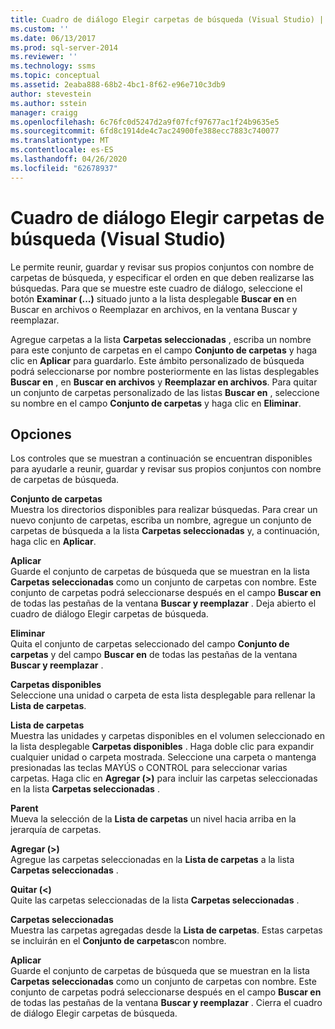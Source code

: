 ```yaml
---
title: Cuadro de diálogo Elegir carpetas de búsqueda (Visual Studio) | Microsoft Docs
ms.custom: ''
ms.date: 06/13/2017
ms.prod: sql-server-2014
ms.reviewer: ''
ms.technology: ssms
ms.topic: conceptual
ms.assetid: 2eaba888-68b2-4bc1-8f62-e96e710c3db9
author: stevestein
ms.author: sstein
manager: craigg
ms.openlocfilehash: 6c76fc0d5247d2a9f07fcf97677ac1f24b9635e5
ms.sourcegitcommit: 6fd8c1914de4c7ac24900fe388ecc7883c740077
ms.translationtype: MT
ms.contentlocale: es-ES
ms.lasthandoff: 04/26/2020
ms.locfileid: "62678937"
---
```

# <a name="choose-search-folders-dialog-box-visual-studio"></a>Cuadro de diálogo Elegir carpetas de búsqueda (Visual Studio)
  Le permite reunir, guardar y revisar sus propios conjuntos con nombre de carpetas de búsqueda, y especificar el orden en que deben realizarse las búsquedas. Para que se muestre este cuadro de diálogo, seleccione el botón **Examinar (...)** situado junto a la lista desplegable **Buscar en** en Buscar en archivos o Reemplazar en archivos, en la ventana Buscar y reemplazar.  
  
 Agregue carpetas a la lista **Carpetas seleccionadas** , escriba un nombre para este conjunto de carpetas en el campo **Conjunto de carpetas** y haga clic en **Aplicar** para guardarlo. Este ámbito personalizado de búsqueda podrá seleccionarse por nombre posteriormente en las listas desplegables **Buscar en** , en **Buscar en archivos** y **Reemplazar en archivos**. Para quitar un conjunto de carpetas personalizado de las listas **Buscar en** , seleccione su nombre en el campo **Conjunto de carpetas** y haga clic en **Eliminar**.  
  
## <a name="options"></a>Opciones  
 Los controles que se muestran a continuación se encuentran disponibles para ayudarle a reunir, guardar y revisar sus propios conjuntos con nombre de carpetas de búsqueda.  
  
 **Conjunto de carpetas**  
 Muestra los directorios disponibles para realizar búsquedas. Para crear un nuevo conjunto de carpetas, escriba un nombre, agregue un conjunto de carpetas de búsqueda a la lista **Carpetas seleccionadas** y, a continuación, haga clic en **Aplicar**.  
  
 **Aplicar**  
 Guarde el conjunto de carpetas de búsqueda que se muestran en la lista **Carpetas seleccionadas** como un conjunto de carpetas con nombre. Este conjunto de carpetas podrá seleccionarse después en el campo **Buscar en** de todas las pestañas de la ventana **Buscar y reemplazar** . Deja abierto el cuadro de diálogo Elegir carpetas de búsqueda.  
  
 **Eliminar**  
 Quita el conjunto de carpetas seleccionado del campo **Conjunto de carpetas** y del campo **Buscar en** de todas las pestañas de la ventana **Buscar y reemplazar** .  
  
 **Carpetas disponibles**  
 Seleccione una unidad o carpeta de esta lista desplegable para rellenar la **Lista de carpetas**.  
  
 **Lista de carpetas**  
 Muestra las unidades y carpetas disponibles en el volumen seleccionado en la lista desplegable **Carpetas disponibles** . Haga doble clic para expandir cualquier unidad o carpeta mostrada. Seleccione una carpeta o mantenga presionadas las teclas MAYÚS o CONTROL para seleccionar varias carpetas. Haga clic en **Agregar (>)** para incluir las carpetas seleccionadas en la lista **Carpetas seleccionadas** .  
  
 **Parent**  
 Mueva la selección de la **Lista de carpetas** un nivel hacia arriba en la jerarquía de carpetas.  
  
 **Agregar (>)**  
 Agregue las carpetas seleccionadas en la **Lista de carpetas** a la lista **Carpetas seleccionadas** .  
  
 **Quitar (<)**  
 Quite las carpetas seleccionadas de la lista **Carpetas seleccionadas** .  
  
 **Carpetas seleccionadas**  
 Muestra las carpetas agregadas desde la **Lista de carpetas**. Estas carpetas se incluirán en el **Conjunto de carpetas**con nombre.  
  
 **Aplicar**  
 Guarde el conjunto de carpetas de búsqueda que se muestran en la lista **Carpetas seleccionadas** como un conjunto de carpetas con nombre. Este conjunto de carpetas podrá seleccionarse después en el campo **Buscar en** de todas las pestañas de la ventana **Buscar y reemplazar** . Cierra el cuadro de diálogo Elegir carpetas de búsqueda.  

